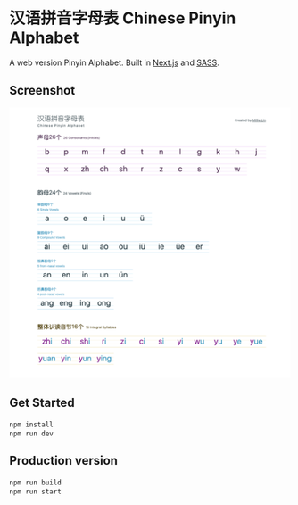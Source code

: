 # 汉语拼音字母表 Chinese Pinyin Alphabet
A web version Pinyin Alphabet. Built in [Next.js](https://nextjs.org/) and [SASS](https://sass-lang.com/).

## Screenshot
![screenshot](./public/screenshot.png)

## Get Started
```shell
npm install
npm run dev
```

## Production version
```shell
npm run build
npm run start
```